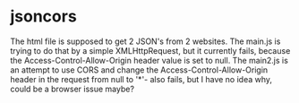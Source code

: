 # jsoncors
The html file is supposed to get 2 JSON's from 2 websites. 
The main.js is trying to do that by a simple XMLHttpRequest, but it currently fails, because the Access-Control-Allow-Origin header value is set to null.
The main2.js is an attempt to use CORS and change the Access-Control-Allow-Origin header in the request from null to '*'- also fails, but I have no idea why, could be a browser issue maybe?
